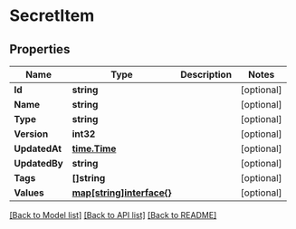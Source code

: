 # SecretItem

## Properties
Name | Type | Description | Notes
------------ | ------------- | ------------- | -------------
**Id** | **string** |  | [optional] 
**Name** | **string** |  | [optional] 
**Type** | **string** |  | [optional] 
**Version** | **int32** |  | [optional] 
**UpdatedAt** | [**time.Time**](time.Time.md) |  | [optional] 
**UpdatedBy** | **string** |  | [optional] 
**Tags** | **[]string** |  | [optional] 
**Values** | [**map[string]interface{}**](.md) |  | [optional] 

[[Back to Model list]](../README.md#documentation-for-models) [[Back to API list]](../README.md#documentation-for-api-endpoints) [[Back to README]](../README.md)


